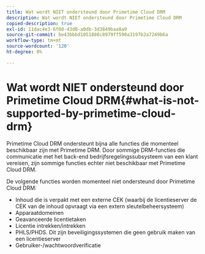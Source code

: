 ```yaml
---
title: Wat wordt NIET ondersteund door Primetime Cloud DRM
description: Wat wordt NIET ondersteund door Primetime Cloud DRM
copied-description: true
exl-id: 11dac4e3-6f08-43d0-a0db-3d3849baa8a9
source-git-commit: be43bbbd1051886c8979ff590a3197b2a7249b6a
workflow-type: tm+mt
source-wordcount: '120'
ht-degree: 0%

---
```


# Wat wordt NIET ondersteund door Primetime Cloud DRM{#what-is-not-supported-by-primetime-cloud-drm}

Primetime Cloud DRM ondersteunt bijna alle functies die momenteel beschikbaar zijn met Primetime DRM. Door sommige DRM-functies die communicatie met het back-end bedrijfsregelingssubsysteem van een klant vereisen, zijn sommige functies echter niet beschikbaar met Primetime Cloud DRM.

De volgende functies worden momenteel niet ondersteund door Primetime Cloud DRM:

* Inhoud die is verpakt met een externe CEK (waarbij de licentieserver de CEK van de inhoud opvraagt via een extern sleutelbeheersysteem)
* Apparaatdomeinen
* Geavanceerde licentietaken
* Licentie intrekken/intrekken
* PHLS/PHDS. Dit zijn beveiligingssystemen die geen gebruik maken van een licentieserver
* Gebruiker-/wachtwoordverificatie

